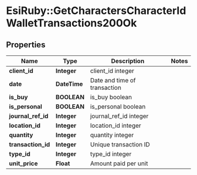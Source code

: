 # EsiRuby::GetCharactersCharacterIdWalletTransactions200Ok

## Properties
Name | Type | Description | Notes
------------ | ------------- | ------------- | -------------
**client_id** | **Integer** | client_id integer | 
**date** | **DateTime** | Date and time of transaction | 
**is_buy** | **BOOLEAN** | is_buy boolean | 
**is_personal** | **BOOLEAN** | is_personal boolean | 
**journal_ref_id** | **Integer** | journal_ref_id integer | 
**location_id** | **Integer** | location_id integer | 
**quantity** | **Integer** | quantity integer | 
**transaction_id** | **Integer** | Unique transaction ID | 
**type_id** | **Integer** | type_id integer | 
**unit_price** | **Float** | Amount paid per unit | 


